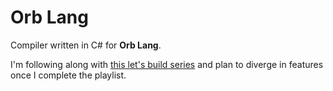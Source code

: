 # Orb Lang
Compiler written in C# for __Orb Lang__.

I'm following along with [this let's build series](http://minsk-compiler.net/) and plan to diverge in features once I complete the playlist.